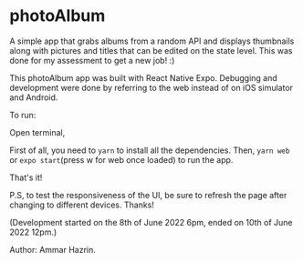 # photoAlbum

A simple app that grabs albums from a random API and displays thumbnails along with pictures and titles that can be edited on the state level. This was done for my assessment to get a new job! :)

This photoAlbum app was built with React Native Expo. Debugging and development were done by referring to the web instead of on iOS simulator and Android.

To run:

Open terminal,

First of all, you need to `yarn` to install all the dependencies.
Then, `yarn web` or `expo start`(press w for web once loaded) to run the app.

That's it!

P.S, to test the responsiveness of the UI, be sure to refresh the page after changing to different devices.
Thanks!

(Development started on the 8th of June 2022 6pm, ended on 10th of June 2022 12pm.)

Author: Ammar Hazrin.


